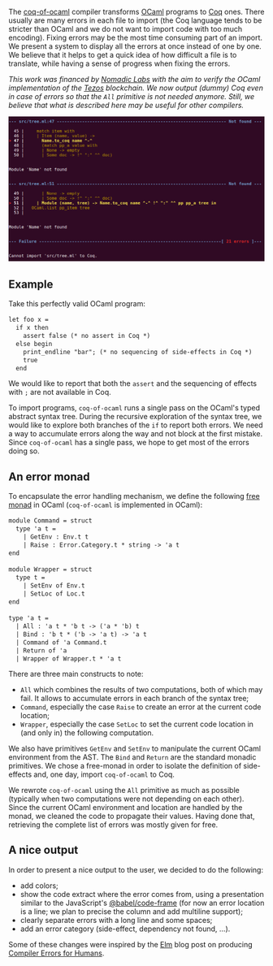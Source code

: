 The [coq-of-ocaml](https://github.com/clarus/coq-of-ocaml) compiler transforms [OCaml](https://ocaml.org/) programs to [Coq](https://coq.inria.fr/) ones. There usually are many errors in each file to import (the Coq language tends to be stricter than OCaml and we do not want to import code with too much encoding). Fixing errors may be the most time consuming part of an import. We present a system to display all the errors at once instead of one by one. We believe that it helps to get a quick idea of how difficult a file is to translate, while having a sense of progress when fixing the errors.

*This work was financed by [Nomadic Labs](https://www.nomadic-labs.com/) with the aim to verify the OCaml implementation of the [Tezos](https://tezos.com/) blockchain. We now output (dummy) Coq even in case of errors so that the `All` primitive is not needed anymore. Still, we believe that what is described here may be useful for other compilers.*

![Multiple errors report](static/images/coq-of-ocaml-multiple-errors/report.png "Multiple errors report")

## Example
Take this perfectly valid OCaml program:

    let foo x =
      if x then
        assert false (* no assert in Coq *)
      else begin
        print_endline "bar"; (* no sequencing of side-effects in Coq *)
        true
      end

We would like to report that both the `assert` and the sequencing of effects with `;` are not available in Coq.

To import programs, `coq-of-ocaml` runs a single pass on the OCaml's typed abstract syntax tree. During the recursive exploration of the syntax tree, we would like to explore both branches of the `if` to report both errors. We need a way to accumulate errors along the way and not block at the first mistake. Since `coq-of-ocaml` has a single pass, we hope to get most of the errors doing so.

## An error monad
To encapsulate the error handling mechanism, we define the following [free monad](https://stackoverflow.com/a/13388966/3873794) in OCaml (`coq-of-ocaml` is implemented in OCaml):

    module Command = struct
      type 'a t =
        | GetEnv : Env.t t
        | Raise : Error.Category.t * string -> 'a t
    end

    module Wrapper = struct
      type t =
        | SetEnv of Env.t
        | SetLoc of Loc.t
    end

    type 'a t =
      | All : 'a t * 'b t -> ('a * 'b) t
      | Bind : 'b t * ('b -> 'a t) -> 'a t
      | Command of 'a Command.t
      | Return of 'a
      | Wrapper of Wrapper.t * 'a t

There are three main constructs to note:

* `All` which combines the results of two computations, both of which may fail. It allows to accumulate errors in each branch of the syntax tree;
* `Command`, especially the case `Raise` to create an error at the current code location;
* `Wrapper`, especially the case `SetLoc` to set the current code location in (and only in) the following computation.

We also have primitives `GetEnv` and `SetEnv` to manipulate the current OCaml environment from the AST. The `Bind` and `Return` are the standard monadic primitives. We chose a free-monad in order to isolate the definition of side-effects and, one day, import `coq-of-ocaml` to Coq. 

We rewrote `coq-of-ocaml` using the `All` primitive as much as possible (typically when two computations were not depending on each other). Since the current OCaml environment and location are handled by the monad, we cleaned the code to propagate their values. Having done that, retrieving the complete list of errors was mostly given for free.

## A nice output
In order to present a nice output to the user, we decided to do the following:

* add colors;
* show the code extract where the error comes from, using a presentation similar to the JavaScript's [@babel/code-frame](https://babeljs.io/docs/en/next/babel-code-frame.html) (for now an error location is a line; we plan to precise the column and add multiline support);
* clearly separate errors with a long line and some spaces;
* add an error category (side-effect, dependency not found, ...).

Some of these changes were inspired by the [Elm](https://elm-lang.org/) blog post on producing [Compiler Errors for Humans](https://elm-lang.org/news/compiler-errors-for-humans).
